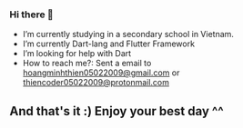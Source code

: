 ### Hi there 👋
- I’m currently studying in a secondary school in Vietnam. 
- I’m currently Dart-lang and Flutter Framework
- I’m looking for help with Dart
- How to reach me?: Sent a email to hoangminhthien05022009@gmail.com or thiencoder05022009@protonmail.com
## And that's it :) Enjoy your best day ^^
